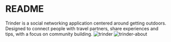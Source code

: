 # README
Trinder is a social networking application centered around getting outdoors.  Designed to connect people with travel partners, share experiences and tips, with a focus on community building.
![trinder](https://user-images.githubusercontent.com/59094356/93937835-5a93a000-fcf6-11ea-9a21-8415b46f1fd5.png)
![trinder-about](https://user-images.githubusercontent.com/59094356/93937870-6aab7f80-fcf6-11ea-960a-5266aeb9c64b.png)

